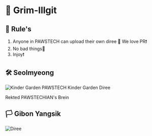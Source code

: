 # :orange_book: Grim-Illgit

## :triangular_ruler: Rule's
1. Anyone in PAWSTECH can upload their own diree :pencil: We love PR:exclamation:
2. No bad things:no_entry_sign:
3. Injoy:exclamation:

## :hammer_and_wrench: Seolmyeong
![Kinder Garden](https://github.com/user-attachments/assets/950cd81f-4f61-40d9-a853-b5d313b8ed05)
PAWSTECH Kinder Garden Diree

Rekted PAWSTECHIAN's Brein

## :white_flag: Gibon Yangsik
![Diree](https://github.com/user-attachments/assets/6a915e58-4003-449e-b670-0e595b87ca66)
